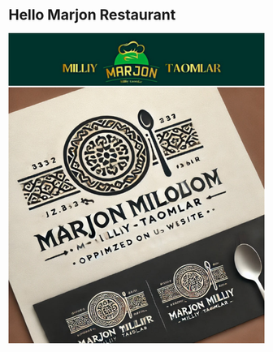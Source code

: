<h1>Hello Marjon Restaurant</h1>
<img src="./src/assets/images/img/logotip.jpg" />
<img src="./src/assets/images/img/back.jpg" />
